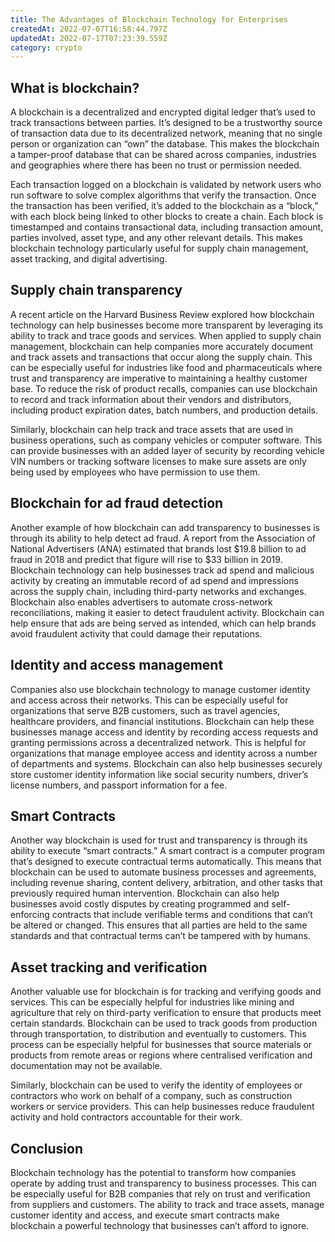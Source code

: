 ```yaml
---
title: The Advantages of Blockchain Technology for Enterprises
createdAt: 2022-07-07T16:58:44.797Z
updatedAt: 2022-07-17T07:23:39.559Z
category: crypto
---
```


## What is blockchain?

A blockchain is a decentralized and encrypted digital ledger that’s used to track transactions between parties. It’s designed to be a trustworthy source of transaction data due to its decentralized network, meaning that no single person or organization can “own” the database. This makes the blockchain a tamper-proof database that can be shared across companies, industries and geographies where there has been no trust or permission needed.

Each transaction logged on a blockchain is validated by network users who run software to solve complex algorithms that verify the transaction. Once the transaction has been verified, it’s added to the blockchain as a “block,” with each block being linked to other blocks to create a chain. Each block is timestamped and contains transactional data, including transaction amount, parties involved, asset type, and any other relevant details. This makes blockchain technology particularly useful for supply chain management, asset tracking, and digital advertising.

## Supply chain transparency

A recent article on the Harvard Business Review explored how blockchain technology can help businesses become more transparent by leveraging its ability to track and trace goods and services. When applied to supply chain management, blockchain can help companies more accurately document and track assets and transactions that occur along the supply chain. This can be especially useful for industries like food and pharmaceuticals where trust and transparency are imperative to maintaining a healthy customer base. To reduce the risk of product recalls, companies can use blockchain to record and track information about their vendors and distributors, including product expiration dates, batch numbers, and production details. 

Similarly, blockchain can help track and trace assets that are used in business operations, such as company vehicles or computer software. This can provide businesses with an added layer of security by recording vehicle VIN numbers or tracking software licenses to make sure assets are only being used by employees who have permission to use them.

## Blockchain for ad fraud detection

Another example of how blockchain can add transparency to businesses is through its ability to help detect ad fraud. A report from the Association of National Advertisers (ANA) estimated that brands lost $19.8 billion to ad fraud in 2018 and predict that figure will rise to $33 billion in 2019. Blockchain technology can help businesses track ad spend and malicious activity by creating an immutable record of ad spend and impressions across the supply chain, including third-party networks and exchanges. Blockchain also enables advertisers to automate cross-network reconciliations, making it easier to detect fraudulent activity. Blockchain can help ensure that ads are being served as intended, which can help brands avoid fraudulent activity that could damage their reputations.

## Identity and access management

Companies also use blockchain technology to manage customer identity and access across their networks. This can be especially useful for organizations that serve B2B customers, such as travel agencies, healthcare providers, and financial institutions. Blockchain can help these businesses manage access and identity by recording access requests and granting permissions across a decentralized network. This is helpful for organizations that manage employee access and identity across a number of departments and systems. Blockchain can also help businesses securely store customer identity information like social security numbers, driver’s license numbers, and passport information for a fee.

## Smart Contracts

Another way blockchain is used for trust and transparency is through its ability to execute “smart contracts.” A smart contract is a computer program that’s designed to execute contractual terms automatically. This means that blockchain can be used to automate business processes and agreements, including revenue sharing, content delivery, arbitration, and other tasks that previously required human intervention. Blockchain can also help businesses avoid costly disputes by creating programmed and self-enforcing contracts that include verifiable terms and conditions that can’t be altered or changed. This ensures that all parties are held to the same standards and that contractual terms can’t be tampered with by humans.

## Asset tracking and verification

Another valuable use for blockchain is for tracking and verifying goods and services. This can be especially helpful for industries like mining and agriculture that rely on third-party verification to ensure that products meet certain standards. Blockchain can be used to track goods from production through transportation, to distribution and eventually to customers. This process can be especially helpful for businesses that source materials or products from remote areas or regions where centralised verification and documentation may not be available.

Similarly, blockchain can be used to verify the identity of employees or contractors who work on behalf of a company, such as construction workers or service providers. This can help businesses reduce fraudulent activity and hold contractors accountable for their work.

## Conclusion

Blockchain technology has the potential to transform how companies operate by adding trust and transparency to business processes. This can be especially useful for B2B companies that rely on trust and verification from suppliers and customers. The ability to track and trace assets, manage customer identity and access, and execute smart contracts make blockchain a powerful technology that businesses can’t afford to ignore.
